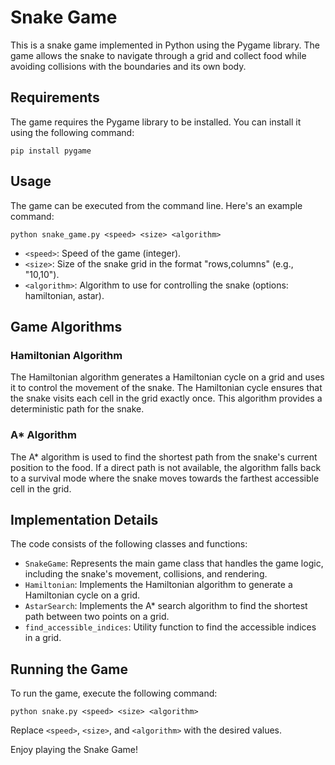 # Snake Game

This is a snake game implemented in Python using the Pygame library. The game allows the snake to navigate through a grid and collect food while avoiding collisions with the boundaries and its own body.

## Requirements

The game requires the Pygame library to be installed. You can install it using the following command:

```
pip install pygame
```

## Usage

The game can be executed from the command line. Here's an example command:

```
python snake_game.py <speed> <size> <algorithm>
```

- `<speed>`: Speed of the game (integer).
- `<size>`: Size of the snake grid in the format "rows,columns" (e.g., "10,10").
- `<algorithm>`: Algorithm to use for controlling the snake (options: hamiltonian, astar).

## Game Algorithms

### Hamiltonian Algorithm

The Hamiltonian algorithm generates a Hamiltonian cycle on a grid and uses it to control the movement of the snake. The Hamiltonian cycle ensures that the snake visits each cell in the grid exactly once. This algorithm provides a deterministic path for the snake.

### A* Algorithm

The A* algorithm is used to find the shortest path from the snake's current position to the food. If a direct path is not available, the algorithm falls back to a survival mode where the snake moves towards the farthest accessible cell in the grid.

## Implementation Details

The code consists of the following classes and functions:

- `SnakeGame`: Represents the main game class that handles the game logic, including the snake's movement, collisions, and rendering.
- `Hamiltonian`: Implements the Hamiltonian algorithm to generate a Hamiltonian cycle on a grid.
- `AstarSearch`: Implements the A* search algorithm to find the shortest path between two points on a grid.
- `find_accessible_indices`: Utility function to find the accessible indices in a grid.

## Running the Game

To run the game, execute the following command:

```
python snake.py <speed> <size> <algorithm>
```

Replace `<speed>`, `<size>`, and `<algorithm>` with the desired values.

Enjoy playing the Snake Game!
```

